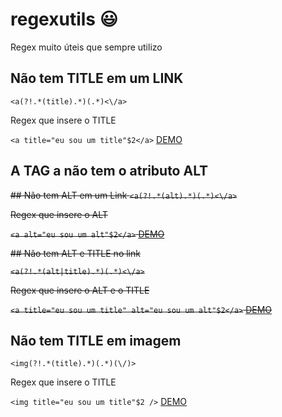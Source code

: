 # regexutils :smiley:
Regex muito úteis que sempre utilizo

## Não tem TITLE em um LINK
`<a(?!.*(title).*)(.*)<\/a>`

Regex que insere o TITLE

`<a title="eu sou um title"$2</a>`
[DEMO](https://regex101.com/r/Hf1JsO/1)

## A TAG a não tem o atributo ALT
~~## Não tem ALT em um Link
`<a(?!.*(alt).*)(.*)<\/a>`~~

~~Regex que insere o ALT~~

~~`<a alt="eu sou um alt"$2</a>`
[DEMO](https://regex101.com/r/xf3bPX/1)~~

~~## Não tem ALT e TITLE no link~~

~~`<a(?!.*(alt|title).*)(.*)<\/a>`~~

~~Regex que insere o ALT e o TITLE~~

~~`<a title="eu sou um title" alt="eu sou um alt"$2</a>`
[DEMO](https://regex101.com/r/TpSz7i/1)~~

## Não tem TITLE em imagem
`<img(?!.*(title).*)(.*)(\/)>`

Regex que insere o TITLE

`<img title="eu sou um title"$2 />`
[DEMO](https://regex101.com/r/JSbPYW/1)
